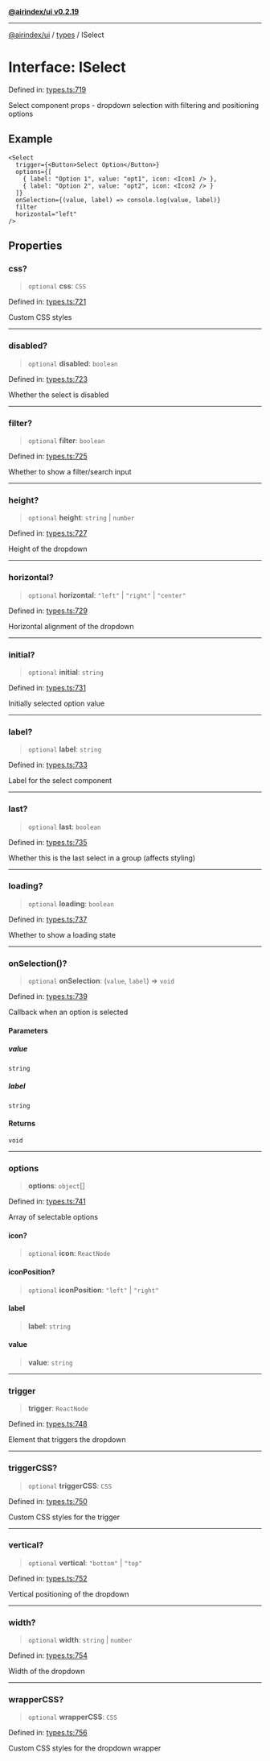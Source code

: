 [**@airindex/ui v0.2.19**](../../README.md)

***

[@airindex/ui](../../README.md) / [types](../README.md) / ISelect

# Interface: ISelect

Defined in: [types.ts:719](https://github.com/airindex-app/ui/blob/main/src/types.ts#L719)

Select component props - dropdown selection with filtering and positioning options

## Example

```tsx
<Select
  trigger={<Button>Select Option</Button>}
  options={[
    { label: "Option 1", value: "opt1", icon: <Icon1 /> },
    { label: "Option 2", value: "opt2", icon: <Icon2 /> }
  ]}
  onSelection={(value, label) => console.log(value, label)}
  filter
  horizontal="left"
/>
```

## Properties

### css?

> `optional` **css**: `CSS`

Defined in: [types.ts:721](https://github.com/airindex-app/ui/blob/main/src/types.ts#L721)

Custom CSS styles

***

### disabled?

> `optional` **disabled**: `boolean`

Defined in: [types.ts:723](https://github.com/airindex-app/ui/blob/main/src/types.ts#L723)

Whether the select is disabled

***

### filter?

> `optional` **filter**: `boolean`

Defined in: [types.ts:725](https://github.com/airindex-app/ui/blob/main/src/types.ts#L725)

Whether to show a filter/search input

***

### height?

> `optional` **height**: `string` \| `number`

Defined in: [types.ts:727](https://github.com/airindex-app/ui/blob/main/src/types.ts#L727)

Height of the dropdown

***

### horizontal?

> `optional` **horizontal**: `"left"` \| `"right"` \| `"center"`

Defined in: [types.ts:729](https://github.com/airindex-app/ui/blob/main/src/types.ts#L729)

Horizontal alignment of the dropdown

***

### initial?

> `optional` **initial**: `string`

Defined in: [types.ts:731](https://github.com/airindex-app/ui/blob/main/src/types.ts#L731)

Initially selected option value

***

### label?

> `optional` **label**: `string`

Defined in: [types.ts:733](https://github.com/airindex-app/ui/blob/main/src/types.ts#L733)

Label for the select component

***

### last?

> `optional` **last**: `boolean`

Defined in: [types.ts:735](https://github.com/airindex-app/ui/blob/main/src/types.ts#L735)

Whether this is the last select in a group (affects styling)

***

### loading?

> `optional` **loading**: `boolean`

Defined in: [types.ts:737](https://github.com/airindex-app/ui/blob/main/src/types.ts#L737)

Whether to show a loading state

***

### onSelection()?

> `optional` **onSelection**: (`value`, `label`) => `void`

Defined in: [types.ts:739](https://github.com/airindex-app/ui/blob/main/src/types.ts#L739)

Callback when an option is selected

#### Parameters

##### value

`string`

##### label

`string`

#### Returns

`void`

***

### options

> **options**: `object`[]

Defined in: [types.ts:741](https://github.com/airindex-app/ui/blob/main/src/types.ts#L741)

Array of selectable options

#### icon?

> `optional` **icon**: `ReactNode`

#### iconPosition?

> `optional` **iconPosition**: `"left"` \| `"right"`

#### label

> **label**: `string`

#### value

> **value**: `string`

***

### trigger

> **trigger**: `ReactNode`

Defined in: [types.ts:748](https://github.com/airindex-app/ui/blob/main/src/types.ts#L748)

Element that triggers the dropdown

***

### triggerCSS?

> `optional` **triggerCSS**: `CSS`

Defined in: [types.ts:750](https://github.com/airindex-app/ui/blob/main/src/types.ts#L750)

Custom CSS styles for the trigger

***

### vertical?

> `optional` **vertical**: `"bottom"` \| `"top"`

Defined in: [types.ts:752](https://github.com/airindex-app/ui/blob/main/src/types.ts#L752)

Vertical positioning of the dropdown

***

### width?

> `optional` **width**: `string` \| `number`

Defined in: [types.ts:754](https://github.com/airindex-app/ui/blob/main/src/types.ts#L754)

Width of the dropdown

***

### wrapperCSS?

> `optional` **wrapperCSS**: `CSS`

Defined in: [types.ts:756](https://github.com/airindex-app/ui/blob/main/src/types.ts#L756)

Custom CSS styles for the dropdown wrapper
